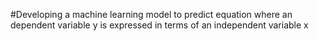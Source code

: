 #Developing a machine learning model to predict equation where an dependent variable y is expressed in terms of an independent variable x
